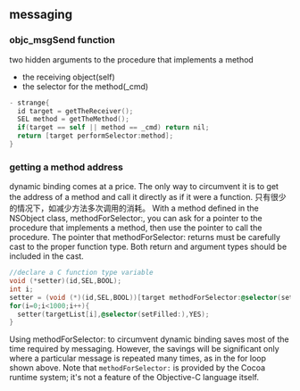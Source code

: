 ## messaging

### objc_msgSend function
two hidden arguments to the procedure that implements a method
- the receiving object(self)
- the selector for the method(_cmd)

``` objective-c
- strange{
  id target = getTheReceiver();
  SEL method = getTheMethod();
  if(target == self || method == _cmd) return nil;
  return [target performSelector:method];
}
```

### getting a method address
dynamic binding comes at a price. The only way to circumvent it is to get the address of a method and call it directly as if it were a function. 只有很少的情况下，如减少方法多次调用的消耗。
With a method defined in the NSObject class, methodForSelector:, you can ask for a pointer to the procedure that implements a method, then use the pointer to call the procedure. The pointer that methodForSelector: returns must be carefully cast to the proper function type. Both return and argument types should be included in the cast.
``` objective-c
//declare a C function type variable
void (*setter)(id,SEL,BOOL);
int i;
setter = (void (*)(id,SEL,BOOL))[target methodForSelector:@selector(setFilled:)];
for(i=0;i<1000;i++){
  setter(targetList[i],@selector(setFilled:),YES);
}
```
Using methodForSelector: to circumvent dynamic binding saves most of the time required by messaging. However, the savings will be significant only where a particular message is repeated many times, as in the for loop shown above.
Note that `methodForSelector:` is provided by the Cocoa runtime system; it's not a feature of the Objective-C language itself.
